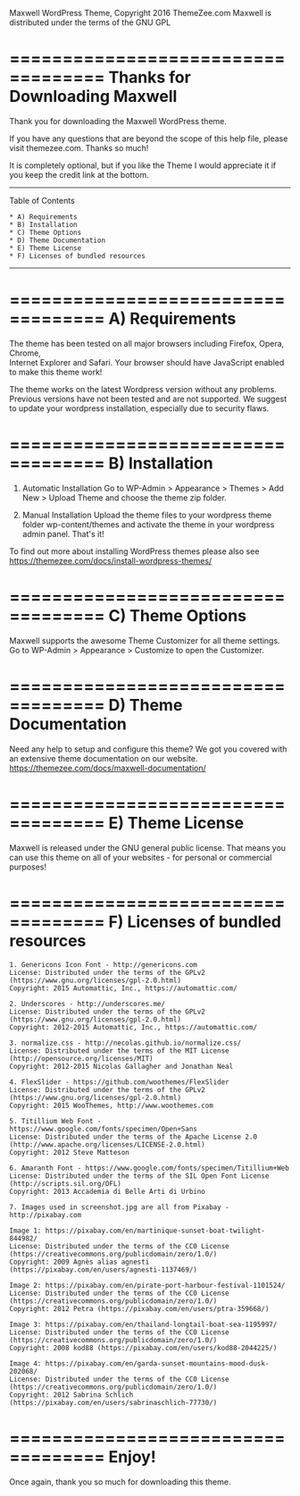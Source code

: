 Maxwell WordPress Theme, Copyright 2016 ThemeZee.com
Maxwell is distributed under the terms of the GNU GPL

===================================
Thanks for Downloading Maxwell
===================================

Thank you for downloading the Maxwell WordPress theme.

If you have any questions that are beyond the scope of this help file, 
please visit themezee.com. Thanks so much!

It is completely optional, but if you like the Theme I would appreciate it if 
you keep the credit link at the bottom.

-----------------------------------
Table of Contents

    * A) Requirements
    * B) Installation
    * C) Theme Options
    * D) Theme Documentation
    * E) Theme License
	* F) Licenses of bundled resources
-----------------------------------

===================================
A) Requirements
===================================

The theme has been tested on all major browsers including Firefox, Opera, Chrome,  
Internet Explorer and Safari. Your browser should have JavaScript enabled to make this theme work!

The theme works on the latest Wordpress version without any problems. Previous versions have not been tested
and are not supported. We suggest to update your wordpress installation, especially due to security flaws.

===================================
B) Installation
===================================

   1. Automatic Installation
      Go to WP-Admin > Appearance > Themes > Add New > Upload Theme and choose the theme zip folder.

   2. Manual Installation
      Upload the theme files to your wordpress theme folder wp-content/themes and activate the theme in
      your wordpress admin panel. That's it!

To find out more about installing WordPress themes please also see https://themezee.com/docs/install-wordpress-themes/

===================================
C) Theme Options
===================================

Maxwell supports the awesome Theme Customizer for all theme settings. 
Go to WP-Admin > Appearance > Customize to open the Customizer.

===================================
D) Theme Documentation
===================================

Need any help to setup and configure this theme? We got you covered with an extensive theme documentation on our website.
https://themezee.com/docs/maxwell-documentation/

===================================
E) Theme License
===================================

Maxwell is released under the GNU general public license. 
That means you can use this theme on all of your websites - for personal or commercial purposes!

===================================
F) Licenses of bundled resources
===================================

	1. Genericons Icon Font - http://genericons.com
	License: Distributed under the terms of the GPLv2 (https://www.gnu.org/licenses/gpl-2.0.html)
	Copyright: 2015 Automattic, Inc., https://automattic.com/
	
	2. Underscores - http://underscores.me/
	License: Distributed under the terms of the GPLv2 (https://www.gnu.org/licenses/gpl-2.0.html)
	Copyright: 2012-2015 Automattic, Inc., https://automattic.com/

	3. normalize.css - http://necolas.github.io/normalize.css/
	License: Distributed under the terms of the MIT License (http://opensource.org/licenses/MIT)
	Copyright: 2012-2015 Nicolas Gallagher and Jonathan Neal
	
	4. FlexSlider - https://github.com/woothemes/FlexSlider
	License: Distributed under the terms of the GPLv2 (https://www.gnu.org/licenses/gpl-2.0.html)
	Copyright: 2015 WooThemes, http://www.woothemes.com
	
	5. Titillium Web Font - https://www.google.com/fonts/specimen/Open+Sans
	License: Distributed under the terms of the Apache License 2.0 (http://www.apache.org/licenses/LICENSE-2.0.html)
	Copyright: 2012 Steve Matteson
	
	6. Amaranth Font - https://www.google.com/fonts/specimen/Titillium+Web
	License: Distributed under the terms of the SIL Open Font License (http://scripts.sil.org/OFL)
	Copyright: 2013 Accademia di Belle Arti di Urbino
	
	7. Images used in screenshot.jpg are all from Pixabay - http://pixabay.com
	
	Image 1: https://pixabay.com/en/martinique-sunset-boat-twilight-844982/
	License: Distributed under the terms of the CC0 License (https://creativecommons.org/publicdomain/zero/1.0/)
	Copyright: 2009 Agnès alias agnesti (https://pixabay.com/en/users/agnesti-1137469/)
	
	Image 2: https://pixabay.com/en/pirate-port-harbour-festival-1101524/
	License: Distributed under the terms of the CC0 License (https://creativecommons.org/publicdomain/zero/1.0/)
	Copyright: 2012 Petra (https://pixabay.com/en/users/ptra-359668/)
	
	Image 3: https://pixabay.com/en/thailand-longtail-boat-sea-1195997/
	License: Distributed under the terms of the CC0 License (https://creativecommons.org/publicdomain/zero/1.0/)
	Copyright: 2008 kod88 (https://pixabay.com/en/users/kod88-2044225/)
	
	Image 4: https://pixabay.com/en/garda-sunset-mountains-mood-dusk-202068/
	License: Distributed under the terms of the CC0 License (https://creativecommons.org/publicdomain/zero/1.0/)
	Copyright: 2012 Sabrina Schlich (https://pixabay.com/en/users/sabrinaschlich-77730/)

===================================
Enjoy!
===================================

Once again, thank you so much for downloading this theme. 